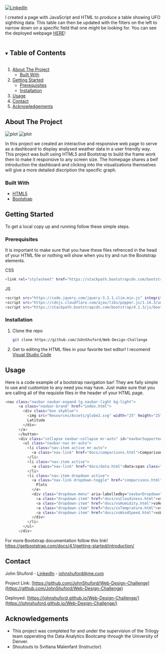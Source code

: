 [![LinkedIn][linkedin-shield]](https://www.linkedin.com/in/john-shuford-data-analyst/)

I created a page with JavaScript and HTML to produce a table showing UFO sighthing data. This table can then be updated with the filters on the left to narrow down on a specific field that one might be looking for. You can see the deployed webpage [HERE](https://johnshuford.github.io/Javascript-Challenge/)!

<!-- TABLE OF CONTENTS -->
<details open="open">
  <summary><h2 style="display: inline-block">Table of Contents</h2></summary>
  <ol>
    <li>
      <a href="#about-the-project">About The Project</a>
      <ul>
        <li><a href="#built-with">Built With</a></li>
      </ul>
    </li>
    <li>
      <a href="#getting-started">Getting Started</a>
      <ul>
        <li><a href="#prerequisites">Prerequisites</a></li>
        <li><a href="#installation">Installation</a></li>
      </ul>
    </li>
    <li><a href="#usage">Usage</a></li>
    <li><a href="#contact">Contact</a></li>
    <li><a href="#acknowledgements">Acknowledgements</a></li>
  </ol>
</details>



<!-- ABOUT THE PROJECT -->
## About The Project

![plot](./Resources/Assets/HomePageScreenShot.png)
![plot](./Resources/Assets/ComparisonScreenShot.png)

In this project we created an interactive and responsive web page to serve as a dashboard to display analysed weather data in a user friendly way. This project was built using HTML5 and Bootstrap to build the frame work then to make it responsive to any screen size. The homepage shares a beif introduction the dashboard and clicking into the visualizations themselves will give a more detailed discription the specific graph.

### Built With

* [HTML5](https://developer.mozilla.org/en-US/docs/Web/Guide/HTML/HTML5)
* [Bootstrap](https://getbootstrap.com/docs/4.1/getting-started/introduction/)

<!-- GETTING STARTED -->
## Getting Started

To get a local copy up and running follow these simple steps.

### Prerequisites

It is important to make sure that you have these files refrenced in the head of your HTML file or nothing will show when you try and run the Bootstrap elements.

CSS
  ```sh
  <link rel="stylesheet" href="https://stackpath.bootstrapcdn.com/bootstrap/4.1.3/css/bootstrap.min.css" integrity="sha384 MCw98/SFnGE8fJT3GXwEOngsV7Zt27NXFoaoApmYm81iuXoPkFOJwJ8ERdknLPMO" crossorigin="anonymous">
  ```
JS
  ```sh
  <script src="https://code.jquery.com/jquery-3.3.1.slim.min.js" integrity="sha384-q8i/X+965DzO0rT7abK41JStQIAqVgRVzpbzo5smXKp4YfRvH+8abtTE1Pi6jizo" crossorigin="anonymous"></script>
<script src="https://cdnjs.cloudflare.com/ajax/libs/popper.js/1.14.3/umd/popper.min.js" integrity="sha384-ZMP7rVo3mIykV+2+9J3UJ46jBk0WLaUAdn689aCwoqbBJiSnjAK/l8WvCWPIPm49" crossorigin="anonymous"></script>
<script src="https://stackpath.bootstrapcdn.com/bootstrap/4.1.3/js/bootstrap.min.js" integrity="sha384-ChfqqxuZUCnJSK3+MXmPNIyE6ZbWh2IMqE241rYiqJxyMiZ6OW/JmZQ5stwEULTy" crossorigin="anonymous"></script>
  ```


### Installation

1. Clone the repo
   ```sh
   git clone https://github.com/JohnShuford/Web-Design-Challenge
   ```
2. Get to editing the HTML files in your favorite text editor! I recomend [Visual Studio Code](https://code.visualstudio.com/)


<!-- USAGE EXAMPLES -->
## Usage

Here is a code example of a bootstrap navigation bar! They are faily simple to use and customize to any need you may have. Just make sure that you are calling all of the requisite files in the header of your HTML page.

```sh
<nav class="navbar navbar-expand-lg navbar-light bg-light">
      <a class="navbar-brand" href="index.html">
        <div class="box skyblue">
          <img src="Resources/Assets/globe2.svg" width="25" height="25" class="d-inline-block align-top" alt="" loading="lazy">
          Latitude
        </div>
      </a>
      </button>
      <div class="collapse navbar-collapse mr-auto" id="navbarSupportedContent">
        <ul class="navbar-nav mr-auto">
          <li class="nav-item active mr-auto">
            <a class="nav-link" href="docs/comparisons.html">Comparisons<span class="sr-only">(current)</span></a>
          </li>
          <li class="nav-item active">
            <a class="nav-link" href="docs/data.html">Data<span class="sr-only">(current)</span></a>
          </li>
          <li class="nav-item dropdown active">
            <a class="nav-link dropdown-toggle" href="comparisons.html" id="navbarDropdown" role="button" data-toggle="dropdown" aria-haspopup="true" aria-expanded="false">
              Plots
            </a>
            <div class="dropdown-menu" aria-labelledby="navbarDropdown">
              <a class="dropdown-item" href="docs/vsCloudiness.html">vsCloudiness</a>
              <a class="dropdown-item" href="docs/vsHumidity.html">vsHumidity</a>
              <a class="dropdown-item" href="docs/vsTemprature.html">vsTemprature</a>
              <a class="dropdown-item" href="docs/vsWindSpeed.html">vsWindSpeed</a>
            </div>
          </li>
        </ul>
      </div>
```

For more Bootstrap documentation follow this link! https://getbootstrap.com/docs/4.1/getting-started/introduction/


<!-- CONTACT -->
## Contact

John Shuford - [LinkedIn](https://www.linkedin.com/in/john-shuford-data-analyst/) - johnshuford@me.com

Project Link: [https://github.com/JohnShuford/Web-Design-Challenge](https://github.com/JohnShuford/Web-Design-Challenge)

Deployed: [https://johnshuford.github.io/Web-Design-Challenge/](https://johnshuford.github.io/Web-Design-Challenge/)

<!-- ACKNOWLEDGEMENTS -->
## Acknowledgements

* This project was completed for and under the supervision of the Trilogy team opperating the Data Analytics Bootcamp through the University of Denver.
* Shoutouts to Svitlana Malenfant (Instructor)


<!-- MARKDOWN LINKS & IMAGES -->
[linkedin-shield]: https://img.shields.io/badge/-LinkedIn-black.svg?style=for-the-badge&logo=linkedin&colorB=555
[linkedin-url]: https://www.linkedin.com/in/john-shuford-data-analyst/
